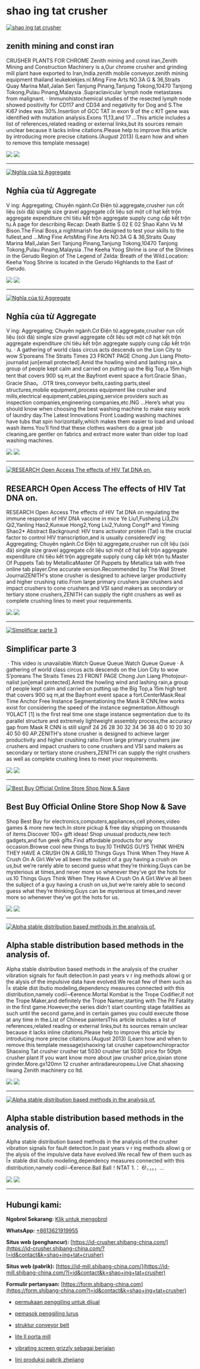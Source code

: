 # shao ing tat crusher

<a href="https://swt.shibang-china.com/?l=id&img&k=shao+ing+tat+crusher" target="_blank">![shao ing tat crusher](http://static.shibang-china.com/all-800x300/109.jpg)</a>

## zenith mining and const iran
CRUSHER PLANTS FOR CHROME Zenith mining and const iran,Zenith Mining and Construction Machinery is a,Our chrome crusher and grinding mill plant have exported to Iran,India.zenith mobile conveyor.zenith mining equipment thailand leukekiekjes.nl.Ming Fine Arts NO.3A G &amp; 36,Straits Quay Marina Mall,Jalan Seri Tanjung Pinang,Tanjung Tokong,10470 Tanjong Tokong,Pulau Pinang,Malaysia .Supraclavicular lymph node metastases from malignant.&nbsp;&#0183;&#32;Immunohistochemical studies of the resected lymph node showed positivity for CD117 and CD34 and negativity for Dog and S.The Ki67 index was 30%.Insertion of GCC TAT in exon 9 of the c KIT gene was identified with mutation analysis.Exons 11,13,and 17 …This article includes a list of references,related reading or external links,but its sources remain unclear because it lacks inline citations.Please help to improve this article by introducing more precise citations.(August 2013) (Learn how and when to remove this template message)


<a href="https://whatsapp.shibangsoft.com/WhatsApp.php" target="_blank" title="WhatsApp">![](http://static.shibang-china.com/icon/whatsapp.png)</a> <a href="https://swt.shibang-china.com/?l=id&icon&k=shao+ing+tat+crusher" target="_blank">![](http://static.shibang-china.com/icon/chat-id.png)</a>

---

<a href="https://swt.shibang-china.com/?l=id&img&k=shao+ing+tat+crusher" target="_blank">![Nghĩa của từ Aggregate](http://static.shibang-china.com/all-800x300/949.jpg)</a>

## Nghĩa của từ Aggregate
V ing: Aggregating; Chuy&#234;n ng&#224;nh.Cơ Điện tử.aggregate,crusher run cốt liệu (sỏi đ&#225;) single size gravel aggregate cốt liệu sợi một cỡ hạt kết trộn aggregate expenditure chỉ ti&#234;u kết trộn aggregate supply cung cấp kết trộn tụ.A page for describing Recap: Death Battle S 02 E 02 Shao Kahn Vs M Bison.The Final Boss,a nightmarish foe designed to test your skills to the fullest,and …Ming Fine ArtsMing Fine Arts NO.3A G &amp; 36,Straits Quay Marina Mall,Jalan Seri Tanjung Pinang,Tanjung Tokong,10470 Tanjong Tokong,Pulau Pinang,Malaysia .The Keeha Yoog Shrine is one of the Shrines in the Gerudo Region of The Legend of Zelda: Breath of the Wild.Location: Keeha Yoog Shrine is located in the Gerudo Highlands to the East of Gerudo.


<a href="https://whatsapp.shibangsoft.com/WhatsApp.php" target="_blank" title="WhatsApp">![](http://static.shibang-china.com/icon/whatsapp.png)</a> <a href="https://swt.shibang-china.com/?l=id&icon&k=shao+ing+tat+crusher" target="_blank">![](http://static.shibang-china.com/icon/chat-id.png)</a>

---

<a href="https://swt.shibang-china.com/?l=id&img&k=shao+ing+tat+crusher" target="_blank">![Nghĩa của từ Aggregate](http://static.shibang-china.com/all-800x300/530.jpg)</a>

## Nghĩa của từ Aggregate
V ing: Aggregating; Chuy&#234;n ng&#224;nh.Cơ Điện tử.aggregate,crusher run cốt liệu (sỏi đ&#225;) single size gravel aggregate cốt liệu sợi một cỡ hạt kết trộn aggregate expenditure chỉ ti&#234;u kết trộn aggregate supply cung cấp kết trộn tụ.&nbsp;&#0183;&#32;A gath&#173;er&#173;ing of world class cir&#173;cus acts de&#173;scends on the Lion City to wow S’pore&#173;ans The Straits Times 23 FRONT PAGE Chong Jun Liang Pho&#173;to&#173;jour&#173;nal&#173;ist jun&#173;[email protected].Amid the howl&#173;ing wind and lash&#173;ing rain,a group of peo&#173;ple kept calm and car&#173;ried on putting up the Big Top,a 15m high tent that cov&#173;ers 900 sq m,at the Bayfront event space a fort.Gracie Shao，Gracie Shao。.OTR tires,conveyor belts,casting parts,steel structures,mobile equipment,process equipment like crusher and mills,electrical equipment,cables,piping,service providers such as inspection companies,engineering companies,etc.ING …Here’s what you should know when choosing the best washing machine to make easy work of laundry day.The Latest Innovations Front Loading washing machines have tubs that spin horizontally,which makes them easier to load and unload wash items.You’ll find that these clothes washers do a great job cleaning,are gentler on fabrics and extract more water than older top load washing machines.


<a href="https://whatsapp.shibangsoft.com/WhatsApp.php" target="_blank" title="WhatsApp">![](http://static.shibang-china.com/icon/whatsapp.png)</a> <a href="https://swt.shibang-china.com/?l=id&icon&k=shao+ing+tat+crusher" target="_blank">![](http://static.shibang-china.com/icon/chat-id.png)</a>

---

<a href="https://swt.shibang-china.com/?l=id&img&k=shao+ing+tat+crusher" target="_blank">![RESEARCH Open Access The effects of HIV Tat DNA on.](http://static.shibang-china.com/all-800x300/1164.jpg)</a>

## RESEARCH Open Access The effects of HIV Tat DNA on.
RESEARCH Open Access The effects of HIV Tat DNA on regulating the immune response of HIV DNA vaccine in mice Ye Liu1,Fusheng Li3,Zhi Qi2,Yanling Hao2,Kunxue Hong2,Yong Liu2,Yulong Cong1* and Yiming Shao2* Abstract Background: HIV trans activator protein (Tat) is the crucial factor to control HIV transcription,and is usually consideredV ing: Aggregating; Chuy&#234;n ng&#224;nh.Cơ Điện tử.aggregate,crusher run cốt liệu (sỏi đ&#225;) single size gravel aggregate cốt liệu sợi một cỡ hạt kết trộn aggregate expenditure chỉ ti&#234;u kết trộn aggregate supply cung cấp kết trộn tụ.Master Of Puppets Tab by MetallicaMaster Of Puppets by Metallica tab with free online tab player.One accurate version.Recommended by The Wall Street JournalZENITH's stone crusher is designed to achieve larger productivity and higher crushing ratio.From large primary crushers jaw crushers and impact crushers to cone crushers and VSI sand makers as secondary or tertiary stone crushers,ZENITH can supply the right crushers as well as complete crushing lines to meet your requirements.


<a href="https://whatsapp.shibangsoft.com/WhatsApp.php" target="_blank" title="WhatsApp">![](http://static.shibang-china.com/icon/whatsapp.png)</a> <a href="https://swt.shibang-china.com/?l=id&icon&k=shao+ing+tat+crusher" target="_blank">![](http://static.shibang-china.com/icon/chat-id.png)</a>

---

<a href="https://swt.shibang-china.com/?l=id&img&k=shao+ing+tat+crusher" target="_blank">![Simplificar parte 3](http://static.shibang-china.com/all-800x300/674.jpg)</a>

## Simplificar parte 3
&nbsp;&#0183;&#32;This video is unavailable.Watch Queue Queue.Watch Queue Queue&nbsp;&#0183;&#32;A gath&#173;er&#173;ing of world class cir&#173;cus acts de&#173;scends on the Lion City to wow S’pore&#173;ans The Straits Times 23 FRONT PAGE Chong Jun Liang Pho&#173;to&#173;jour&#173;nal&#173;ist jun&#173;[email protected].Amid the howl&#173;ing wind and lash&#173;ing rain,a group of peo&#173;ple kept calm and car&#173;ried on putting up the Big Top,a 15m high tent that cov&#173;ers 900 sq m,at the Bayfront event space a fort.CenterMask:Real Time Anchor Free Instance Segmentationing the Mask R CNN,few works exist for considering the speed of the instance segmentation.Although YOLACT [1] is the ﬁrst real time one stage instance segmentation due to its parallel structure and extremely lightweight assembly process,the accuracy gap from Mask R CNN is still signif 24 26 28 30 32 34 36 38 40 0 10 20 30 40 50 60 AP.ZENITH's stone crusher is designed to achieve larger productivity and higher crushing ratio.From large primary crushers jaw crushers and impact crushers to cone crushers and VSI sand makers as secondary or tertiary stone crushers,ZENITH can supply the right crushers as well as complete crushing lines to meet your requirements.


<a href="https://whatsapp.shibangsoft.com/WhatsApp.php" target="_blank" title="WhatsApp">![](http://static.shibang-china.com/icon/whatsapp.png)</a> <a href="https://swt.shibang-china.com/?l=id&icon&k=shao+ing+tat+crusher" target="_blank">![](http://static.shibang-china.com/icon/chat-id.png)</a>

---

<a href="https://swt.shibang-china.com/?l=id&img&k=shao+ing+tat+crusher" target="_blank">![Best Buy Official Online Store Shop Now &amp; Save](http://static.shibang-china.com/all-800x300/1344.jpg)</a>

## Best Buy Official Online Store Shop Now &amp; Save
Shop Best Buy for electronics,computers,appliances,cell phones,video games &amp; more new tech.In store pickup &amp; free day shipping on thousands of items.Discover 100+ gift ideas! Shop unusual products,new tech gadgets,and fun geek gifts.Find affordable products for any occasion.Browse cool new things to buy.10 THINGS GUYS THINK WHEN THEY HAVE A CRUSH ON A GIRL10 Things Guys Think When They Have A Crush On A Girl.We’ve all been the subject of a guy having a crush on us,but we’re rarely able to second guess what they’re thinking.Guys can be mysterious at times,and never more so whenever they’ve got the hots for us.10 Things Guys Think When They Have A Crush On A Girl.We’ve all been the subject of a guy having a crush on us,but we’re rarely able to second guess what they’re thinking.Guys can be mysterious at times,and never more so whenever they’ve got the hots for us.


<a href="https://whatsapp.shibangsoft.com/WhatsApp.php" target="_blank" title="WhatsApp">![](http://static.shibang-china.com/icon/whatsapp.png)</a> <a href="https://swt.shibang-china.com/?l=id&icon&k=shao+ing+tat+crusher" target="_blank">![](http://static.shibang-china.com/icon/chat-id.png)</a>

---

<a href="https://swt.shibang-china.com/?l=id&img&k=shao+ing+tat+crusher" target="_blank">![Alpha stable distribution based methods in the analysis of.](http://static.shibang-china.com/all-800x300/286.jpg)</a>

## Alpha stable distribution based methods in the analysis of.
Alpha stable distribution based methods in the analysis of the crusher vibration signals for fault detection.In past years v r ing methods allowi g or the alysis of the impulsive data have evolved.We recall few of them such as &#206;&#177; stable dist ibutio modeling,dependency measures connected with this distribution,namely codi&#239;&#172;€erence.Mortal Kombat is the Trope Codifier,if not the Trope Maker,and definitely the Trope Namer,starting with The Pit Fatality in the first game.However,the series didn't start counting stage fatalities as such until the second game,and in certain games you could execute those at any time in the.List of Chinese paintersThis article includes a list of references,related reading or external links,but its sources remain unclear because it lacks inline citations.Please help to improve this article by introducing more precise citations.(August 2013) (Learn how and when to remove this template message)shaoxing tat crusher capetownchiropractor Shaoxing Tat crusher crusher tat 5030 crusher tat 5030 price for 50tph crusher plant If you want know more about jaw crusher price,qixian stone grinder.More.gx120mn 12 crusher antiradareuropeeu.Live Chat.shaoxing liwang Zenith machinery co ltd.


<a href="https://whatsapp.shibangsoft.com/WhatsApp.php" target="_blank" title="WhatsApp">![](http://static.shibang-china.com/icon/whatsapp.png)</a> <a href="https://swt.shibang-china.com/?l=id&icon&k=shao+ing+tat+crusher" target="_blank">![](http://static.shibang-china.com/icon/chat-id.png)</a>

---

<a href="https://swt.shibang-china.com/?l=id&img&k=shao+ing+tat+crusher" target="_blank">![Alpha stable distribution based methods in the analysis of.](http://static.shibang-china.com/all-800x300/435.jpg)</a>

## Alpha stable distribution based methods in the analysis of.
Alpha stable distribution based methods in the analysis of the crusher vibration signals for fault detection.In past years v r ing methods allowi g or the alysis of the impulsive data have evolved.We recall few of them such as &#206;&#177; stable dist ibutio modeling,dependency measures connected with this distribution,namely codi&#239;&#172;€erence.Ball Ball！NTAT 1.： 6!，，。，…

<a href="https://whatsapp.shibangsoft.com/WhatsApp.php" target="_blank" title="WhatsApp">![](http://static.shibang-china.com/icon/whatsapp.png)</a> <a href="https://swt.shibang-china.com/?l=id&icon&k=shao+ing+tat+crusher" target="_blank">![](http://static.shibang-china.com/icon/chat-id.png)</a>

---
## Hubungi kami:

**Ngobrol Sekarang:** [Klik untuk mengobrol](https://swt.shibang-china.com?l=id&contact&k=shao+ing+tat+crusher)

**WhatsApp:**  [+8613621919955](https://whatsapp.shibangsoft.com/WhatsApp.php)

**Situs web (penghancur):** [https://id-crusher.shibang-china.com/](https://id-crusher.shibang-china.com/?l=id&contact&k=shao+ing+tat+crusher)

**Situs web (pabrik):** [https://id-mill.shibang-china.com/](https://id-mill.shibang-china.com/?l=id&contact&k=shao+ing+tat+crusher)

**Formulir pertanyaan:** [https://form.shibang-china.com](https://form.shibang-china.com?l=id&contact&k=shao+ing+tat+crusher)

* [permukaan penggiling untuk dijual](../43/permukaan%20penggiling%20untuk%20dijual.md)

* [pemasok penggiling lurus](../45/pemasok%20penggiling%20lurus.md)

* [struktur conveyor belt](../46/struktur%20conveyor%20belt.md)

* [lite ll porta mill](../49/lite%20ll%20porta%20mill.md)

* [vibrating screen grizzly sebagai berjalan](../47/vibrating%20screen%20grizzly%20sebagai%20berjalan.md)

* [lini produksi pabrik zhejiang](../48/lini%20produksi%20pabrik%20zhejiang.md)